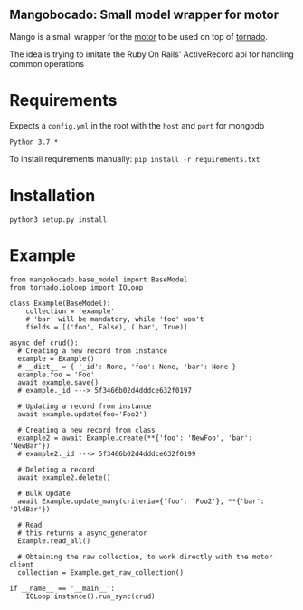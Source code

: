## Mangobocado: Small model wrapper for motor

Mango is a small wrapper for the [motor](https://github.com/mongodb/motor) to be used on top of [tornado](https://github.com/tornadoweb/tornado).

The idea is trying to imitate the Ruby On Rails' ActiveRecord api for handling common operations

# Requirements

Expects a `config.yml` in the root with the `host` and `port` for mongodb

`Python 3.7.*`

To install requirements manually: `pip install -r requirements.txt`

# Installation

`python3 setup.py install`

# Example

```
from mangobocado.base_model import BaseModel
from tornado.ioloop import IOLoop

class Example(BaseModel):
    collection = 'example'
    # 'bar' will be mandatory, while 'foo' won't
    fields = [('foo', False), ('bar', True)]

async def crud():
  # Creating a new record from instance
  example = Example()
  # __dict__ = { '_id': None, 'foo': None, 'bar': None }
  example.foo = 'Foo'
  await example.save()
  # example._id ---> 5f3466b02d4dddce632f0197  

  # Updating a record from instance
  await example.update(foo='Foo2')

  # Creating a new record from class
  example2 = await Example.create(**{'foo': 'NewFoo', 'bar': 'NewBar'})
  # example2._id ---> 5f3466b02d4dddce632f0199

  # Deleting a record
  await example2.delete()

  # Bulk Update
  await Example.update_many(criteria={'foo': 'Foo2'}, **{'bar': 'OldBar'})

  # Read
  # this returns a async_generator
  Example.read_all()

  # Obtaining the raw collection, to work directly with the motor client
  collection = Example.get_raw_collection()

if __name__ == '__main__':
    IOLoop.instance().run_sync(crud)
```
